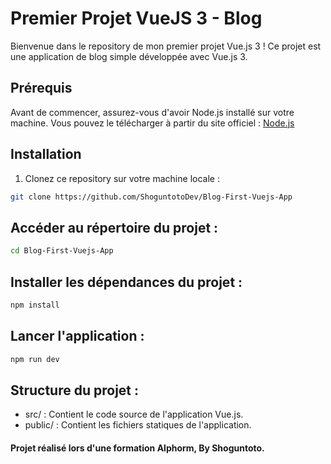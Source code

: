 # Premier Projet VueJS 3 - Blog

Bienvenue dans le repository de mon premier projet Vue.js 3 ! Ce projet est une application de blog simple développée avec Vue.js 3.

## Prérequis

Avant de commencer, assurez-vous d'avoir Node.js installé sur votre machine. Vous pouvez le télécharger à partir du site officiel : [Node.js](https://nodejs.org/)

## Installation

1. Clonez ce repository sur votre machine locale :

```bash
git clone https://github.com/ShoguntotoDev/Blog-First-Vuejs-App
```

## Accéder au répertoire du projet :
```bash
cd Blog-First-Vuejs-App
```

## Installer les dépendances du projet :
```bash
npm install
```

## Lancer l'application :
```bash
npm run dev
```

## Structure du projet :
- src/ : Contient le code source de l'application Vue.js.
- public/ : Contient les fichiers statiques de l'application.

#### Projet réalisé lors d'une formation Alphorm, By Shoguntoto.
